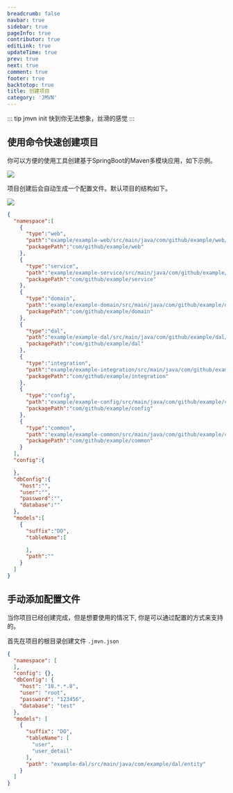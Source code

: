 ```yaml
---
breadcrumb: false
navbar: true
sidebar: true
pageInfo: true
contributor: true
editLink: true
updateTime: true
prev: true
next: true
comment: true
footer: true
backtotop: true
title: 创建项目
category: 'JMVN'
---
```


::: tip jmvn init
快到你无法想象，丝滑的感觉
:::

## 使用命令快速创建项目

你可以方便的使用工具创建基于SpringBoot的Maven多模块应用，如下示例。

![](https://img.springlearn.cn/learn_600dd8ab8ca8e139c8bc37f5fc1b5801.gif)

项目创建后会自动生成一个配置文件。默认项目的结构如下。

![](https://img.springlearn.cn/blog/learn_1650473598000.png)

```json
{
  "namespace":[
    {
      "type":"web",
      "path":"example/example-web/src/main/java/com/github/example/web/",
      "packagePath":"com/github/example/web"
    },
    {
      "type":"service",
      "path":"example/example-service/src/main/java/com/github/example/service/",
      "packagePath":"com/github/example/service"
    },
    {
      "type":"domain",
      "path":"example/example-domain/src/main/java/com/github/example/domain/",
      "packagePath":"com/github/example/domain"
    },
    {
      "type":"dal",
      "path":"example/example-dal/src/main/java/com/github/example/dal/",
      "packagePath":"com/github/example/dal"
    },
    {
      "type":"integration",
      "path":"example/example-integration/src/main/java/com/github/example/integration/",
      "packagePath":"com/github/example/integration"
    },
    {
      "type":"config",
      "path":"example/example-config/src/main/java/com/github/example/config/",
      "packagePath":"com/github/example/config"
    },
    {
      "type":"common",
      "path":"example/example-common/src/main/java/com/github/example/common/",
      "packagePath":"com/github/example/common"
    }
  ],
  "config":{

  },
  "dbConfig":{
    "host":"",
    "user":"",
    "password":"",
    "database":""
  },
  "models":[
    {
      "suffix":"DO",
      "tableName":[

      ],
      "path":""
    }
  ]
}
```

## 手动添加配置文件

当你项目已经创建完成，但是想要使用的情况下, 你是可以通过配置的方式来支持的。

首先在项目的根目录创建文件 `.jmvn.json`


```json
{
  "namespace": [
  ],
  "config": {},
  "dbConfig": {
    "host": "10.*.*.8",
    "user": "root",
    "password": "123456",
    "database": "test"
  },
  "models": [
    {
      "suffix": "DO",
      "tableName": [
        "user",
        "user_detail"
      ],
      "path": "example-dal/src/main/java/com/example/dal/entity"
    }
  ]
}
```
